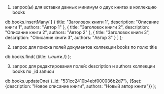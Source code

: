 1) запрос(ы) для вставки данных минимум о двух книгах в коллекцию books

db.books.insertMany(
  [
      { title: "Заголовок книги 1", description: "Описание книги 1", authors: "Автор 1" },
      { title: "Заголовок книги 2", description: "Описание книги 2", authors: "Автор 2" },
      { title: "Заголовок книги 3", description: "Описание книги 3", authors: "Автор 3" }
  ]
);

2) запрос для поиска полей документов коллекции books по полю title

db.books.find( 
	{title: /.*книги.*/} 
);

3) запрос для редактирования полей: description и authors коллекции books по _id записи
 
db.books.updateOne(
	{_id: "531cc2410b4ebf000036b2d7"},
	{$set: {description: "Новое описание книги", authors: "Новый автор книги"}}
);
 